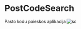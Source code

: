 # PostCodeSearch
Pasto kodu paieskos aplikacija
![sc](https://user-images.githubusercontent.com/113950920/201497302-862c033f-fbce-4db5-b058-3848db173606.png)
